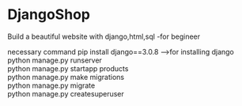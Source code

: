 # DjangoShop
Build a beautiful website with django,html,sql -for begineer 

necessary command 
pip install django==3.0.8  -->for installing django
python manage.py runserver  	
python manage.py startapp products	
python manage.py make migrations	
python manage.py migrate	
python manage.py createsuperuser 	
